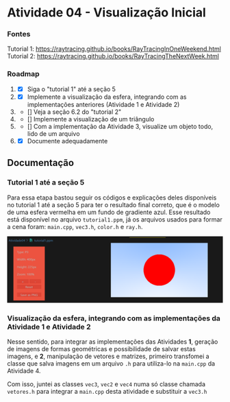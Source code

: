 # Atividade 04 - Visualização Inicial

### Fontes
Tutorial 1: https://raytracing.github.io/books/RayTracingInOneWeekend.html <br>
Tutorial 2: https://raytracing.github.io/books/RayTracingTheNextWeek.html

### Roadmap
1) - [X] Siga o "tutorial 1" até a seção 5
2) - [X] Implemente a visualização da esfera, integrando com as implementações anteriores (Atividade 1 e Atividade 2)
3) - [] Veja a seção 6.2 do "tutorial 2"
4) - [] Implemente a visualização de um triângulo
5) - [] Com a implementação da Atividade 3, visualize um objeto todo, lido de um arquivo
6) - [X] Documente adequadamente

## Documentação

### Tutorial 1 até a seção 5
Para essa etapa bastou seguir os códigos e explicações deles disponíveis no tutorial 1 até a seção 5 para ter o resultado final correto, que é o modelo de uma esfera vermelha em um fundo de gradiente azul. Esse resultado está disponível no arquivo `tutorial1.ppm`, já os arquivos usados para formar a cena foram: `main.cpp`, `vec3.h`, `color.h` e `ray.h`.

![Circulo vermelho em fundo azul gradiente](image.png)

### Visualização da esfera, integrando com as implementações da Atividade 1 e Atividade 2
Nesse sentido, para integrar as implementações das Atividades **1**, geração de imagens de formas geométricas e possibilidade de salvar estas imagens, e **2**, manipulação de vetores e matrizes, primeiro transfomei a classe que salva imagens em um arquivo `.h` para utiliza-lo na `main.cpp` da Atividade 4. 

Com isso, juntei as classes `vec3`, `vec2` e `vec4` numa só classe chamada `vetores.h` para integrar a `main.cpp` desta atividade e substituir a `vec3.h`


